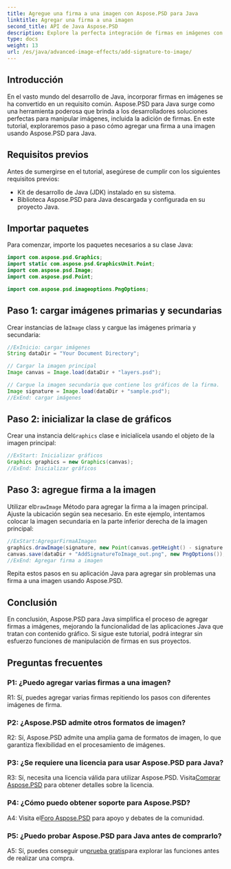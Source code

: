 ```yaml
---
title: Agregue una firma a una imagen con Aspose.PSD para Java
linktitle: Agregar una firma a una imagen
second_title: API de Java Aspose.PSD
description: Explore la perfecta integración de firmas en imágenes con Aspose.PSD para Java. Siga nuestra guía paso a paso, importe los paquetes necesarios y mejore las capacidades gráficas de su aplicación Java.
type: docs
weight: 13
url: /es/java/advanced-image-effects/add-signature-to-image/
---
```

## Introducción

En el vasto mundo del desarrollo de Java, incorporar firmas en imágenes se ha convertido en un requisito común. Aspose.PSD para Java surge como una herramienta poderosa que brinda a los desarrolladores soluciones perfectas para manipular imágenes, incluida la adición de firmas. En este tutorial, exploraremos paso a paso cómo agregar una firma a una imagen usando Aspose.PSD para Java.

## Requisitos previos

Antes de sumergirse en el tutorial, asegúrese de cumplir con los siguientes requisitos previos:

- Kit de desarrollo de Java (JDK) instalado en su sistema.
- Biblioteca Aspose.PSD para Java descargada y configurada en su proyecto Java.

## Importar paquetes

Para comenzar, importe los paquetes necesarios a su clase Java:

```java
import com.aspose.psd.Graphics;
import static com.aspose.psd.GraphicsUnit.Point;
import com.aspose.psd.Image;
import com.aspose.psd.Point;

import com.aspose.psd.imageoptions.PngOptions;
```

## Paso 1: cargar imágenes primarias y secundarias

 Crear instancias de la`Image` class y cargue las imágenes primaria y secundaria:

```java
//ExInicio: cargar imágenes
String dataDir = "Your Document Directory";

// Cargar la imagen principal
Image canvas = Image.load(dataDir + "layers.psd");

// Cargue la imagen secundaria que contiene los gráficos de la firma.
Image signature = Image.load(dataDir + "sample.psd");
//ExEnd: cargar imágenes
```

## Paso 2: inicializar la clase de gráficos

 Crear una instancia del`Graphics` clase e inicialícela usando el objeto de la imagen principal:

```java
//ExStart: Inicializar gráficos
Graphics graphics = new Graphics(canvas);
//ExEnd: Inicializar gráficos
```

## Paso 3: agregue firma a la imagen

 Utilizar el`DrawImage` Método para agregar la firma a la imagen principal. Ajuste la ubicación según sea necesario. En este ejemplo, intentamos colocar la imagen secundaria en la parte inferior derecha de la imagen principal:

```java
//ExStart:AgregarFirmaAImagen
graphics.drawImage(signature, new Point(canvas.getHeight() - signature.getHeight(), canvas.getWidth() - signature.getWidth()));
canvas.save(dataDir + "AddSignatureToImage_out.png", new PngOptions());
//ExEnd: Agregar firma a imagen
```

Repita estos pasos en su aplicación Java para agregar sin problemas una firma a una imagen usando Aspose.PSD.

## Conclusión

En conclusión, Aspose.PSD para Java simplifica el proceso de agregar firmas a imágenes, mejorando la funcionalidad de las aplicaciones Java que tratan con contenido gráfico. Si sigue este tutorial, podrá integrar sin esfuerzo funciones de manipulación de firmas en sus proyectos.

## Preguntas frecuentes

### P1: ¿Puedo agregar varias firmas a una imagen?

R1: Sí, puedes agregar varias firmas repitiendo los pasos con diferentes imágenes de firma.

### P2: ¿Aspose.PSD admite otros formatos de imagen?

R2: Sí, Aspose.PSD admite una amplia gama de formatos de imagen, lo que garantiza flexibilidad en el procesamiento de imágenes.

### P3: ¿Se requiere una licencia para usar Aspose.PSD para Java?

 R3: Sí, necesita una licencia válida para utilizar Aspose.PSD. Visita[Comprar Aspose.PSD](https://purchase.aspose.com/buy) para obtener detalles sobre la licencia.

### P4: ¿Cómo puedo obtener soporte para Aspose.PSD?

 A4: Visita el[Foro Aspose.PSD](https://forum.aspose.com/c/psd/34) para apoyo y debates de la comunidad.

### P5: ¿Puedo probar Aspose.PSD para Java antes de comprarlo?

 A5: Sí, puedes conseguir un[prueba gratis](https://releases.aspose.com/)para explorar las funciones antes de realizar una compra.
